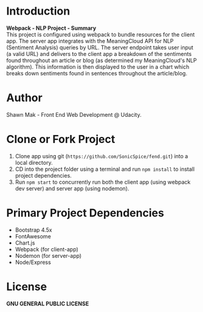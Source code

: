 # Introduction

**Webpack - NLP Project - Summary**
<br /> This project is configured using webpack to bundle resources for the client app. The server app integrates with the MeaningCloud API for NLP (Sentiment Analysis) queries by URL. The server endpoint takes user input (a valid URL) and delivers to the client app a breakdown of the sentiments found throughout an article or blog (as determined my MeaningCloud's NLP algorithm). This information is then displayed to the user in a chart which breaks down sentiments found in sentences throughout the article/blog.

# Author

Shawn Mak - Front End Web Development @ Udacity.

# Clone or Fork Project

1.  Clone app using git (`https://github.com/SonicSpice/fend.git`) into a local directory.
2.  CD into the project folder using a terminal and run `npm install` to install project dependencies.
3.  Run `npm start` to concurrently run both the client app (using webpack dev server) and server app (using nodemon).

# Primary Project Dependencies

- Bootstrap 4.5x
- FontAwesome
- Chart.js
- Webpack (for client-app)
- Nodemon (for server-app)
- Node/Express

# License

**GNU GENERAL PUBLIC LICENSE**
